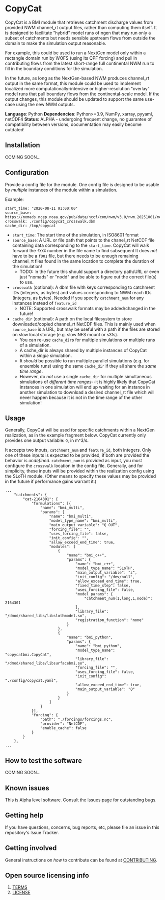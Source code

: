 # CopyCat

CopyCat is a BMI module that retrieves catchment discharge values from provided NWM channel_rt output files, rather than computing them itself. It is designed to facilitate "hybrid" model runs of ngen that may run only a subset of catchments but needs sensible upstream flows from outside the domain to make the simulation output reasonable.

For example, this could be used to run a NextGen model only within a rectangle domain run by WOFS (using its QPF forcing) and pull in contributing flows from the latest short-range full continental NWM run to fill in the boundary conditions for the simulation.

In the future, as long as the NextGen-based NWM produces channel_rt output in the same format, this module could be used to implement localized more computationally-intensive or higher-resolution "overlay" model runs that pull boundary flows from the continental-scale model. If the output changes, this module should be updated to support the same use-case using the new NWM outputs.

**Language**: Python
**Dependencies**: Python>=3.9, NumPy, xarray, pyyaml, netCDF4
**Status**: ALPHA - undergoing frequent change, no guarantee of compatibility between versions, documentation may easily become outdated!

## Installation

COMING SOON...

## Configuration

Provide a config file for the module. One config file is designed to be usable by *multiple* instances of the module within a simulation.

Example: 
```
start_time: "2020-08-11 01:00:00"
source_base: https://nomads.ncep.noaa.gov/pub/data/nccf/com/nwm/v3.0/nwm.20251001/medium_range_blend/nwm.t06z.medium_range_blend.channel_rt.f001.conus.nc
crosswalk: ./config/copycat_crosswalk.dbm
cache_dir: /tmp/copycat
```

* `start_time`: The start time of the simulation, in ISO8601 format
* `source_base`: A URL or file path that points to the chanel_rt NetCDF file containing data corresponding to the `start_time`. CopyCat will walk forward the `fXXX` number in the file name to find subsequent It does *not* have to be a `f001` file, but there needs to be enough remaining channel_rt files found in the same location to complete the duration of the simulation!
  * TODO: In the future this should support a directory path/URL or even just "nomads" or "nodd" and be able to figure out the correct file(s) to use. 
* `crosswalk` (optional): A dbm file with keys corresponding to catchment IDs (integers, as bytes) and values corresponding to NWM reach IDs (integers, as bytes). Needed if you specify `catchment_num` for any instances instead of `feature_id`
  * NOTE: Supported crosswalk formats may be added/changed in the future!
* `cache_dir` (optional): A path on the local filesystem to store downloaded/copied channel_rt NetCDF files. This is mainly used when `source_base` is a URL, but may be useful with a path if the files are stored on slow local storage (e.g. slow NFS mount or s3fs).
  * You can re-use `cache_dir`s for multiple simulations or multiple runs of a simulation.
  * A cache_dir is always shared by multiple instances of CopyCat within a *single* simulation.
  * It *should* be possible to run multiple parallel simulations (e.g. for ensemble runs) using the same `cache_dir` if they all share the *same time range*.
  * However, do *not* use a single `cache_dir` for multiple simultaneous simulations of *different time ranges*--it is highly likely that CopyCat instances in one simulation will end up waiting for an instance in another simulation to download a desired channel_rt file which will never happen because it is not in the time range of the other simulation!


## Usage

Generally, CopyCat will be used for specific catchments within a NextGen realization, as in the example fragment below. CopyCat currently only provides one output variable: `Q`, in m^3/s.

It accepts two inputs, `catchment_num` and `feature_id`, both integers. Only one of these inputs is expected to be provided, if both are provided the behavior is *undefined*. `catchment_num` is provided as input, you must configure the `crosswalk` location in the config file. Generally, and for simplicity, these inputs will be provided within the realization config using the SLoTH module. (Other means to specify these values may be provided in the future if performance gains warrant it.)

```
...
    "catchments": {
        "cat-2164301": {
            "formulations": [{
                "name": "bmi_multi",
                "params": {
                    "name": "bmi_multi",
                    "model_type_name": "bmi_multi",
                    "main_output_variable": "Q_OUT",
                    "forcing_file": "",
                    "uses_forcing_file": false,
                    "init_config": "",
                    "allow_exceed_end_time": true,
                    "modules": [
                        {
                            "name": "bmi_c++",
                            "params": {
                                "name": "bmi_c++",
                                "model_type_name": "SLoTH",
                                "main_output_variable": "z",
                                "init_config": "/dev/null",
                                "allow_exceed_end_time": true,
                                "fixed_time_step": false,
                                "uses_forcing_file": false,
                                "model_params": {
                                    "catchment_num(1,long,1,node)": 2164301
                                },
                                "library_file": "/dmod/shared_libs/libslothmodel.so",
                                "registration_function": "none"
                            }
                        },
                        {
                            "name": "bmi_python",
                            "params": {
                                "name": "bmi_python",
                                "model_type_name": "copycatbmi.CopyCat",
                                "library_file": "/dmod/shared_libs/libsurfacebmi.so",
                                "forcing_file": "",
                                "uses_forcing_file": false,
                                "init_config": "./config/copycat.yaml",
                                "allow_exceed_end_time": true,
                                "main_output_variable": "Q"
                            }
                        }
                    ]
                }
            }],
            "forcing": {
                "path": "./forcings/forcings.nc",
                "provider": "NetCDF",
                "enable_cache": false
            }
        }
    },
...
```

## How to test the software

COMING SOON...

## Known issues

This is Alpha level software. Consult the Issues page for outstanding bugs.

## Getting help

If you have questions, concerns, bug reports, etc, please file an issue in this repository's Issue Tracker.

## Getting involved

General instructions on _how_ to contribute can be found at [CONTRIBUTING](CONTRIBUTING.md).

## Open source licensing info

1. [TERMS](TERMS.md)
2. [LICENSE](LICENSE)

<!-- 
## Credits and references

1. Projects that inspired you
2. Related projects
3. Books, papers, talks, or other sources that have meaningful impact or influence on this project
-->